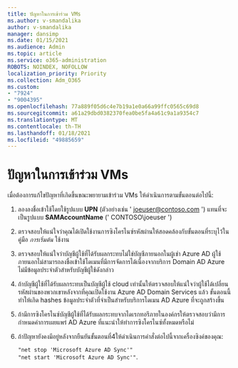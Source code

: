 ```yaml
---
title: ปัญหาในการเข้าร่วม VMs
ms.author: v-smandalika
author: v-smandalika
manager: dansimp
ms.date: 01/15/2021
ms.audience: Admin
ms.topic: article
ms.service: o365-administration
ROBOTS: NOINDEX, NOFOLLOW
localization_priority: Priority
ms.collection: Adm_O365
ms.custom:
- "7924"
- "9004395"
ms.openlocfilehash: 77a889f05d6c4e7b19a1e0a66a99ffc0565c69d8
ms.sourcegitcommit: a61a29dbd0382370fea0be5fa4a61c9a1a9354c7
ms.translationtype: MT
ms.contentlocale: th-TH
ms.lasthandoff: 01/18/2021
ms.locfileid: "49885659"
---
```

# <a name="issue-joining-vms"></a>ปัญหาในการเข้าร่วม VMs

เมื่อต้องการแก้ไขปัญหาที่เกิดขึ้นขณะพยายามเข้าร่วม VMs ให้ดำเนินการตามขั้นตอนต่อไปนี้:

1. ลองลงชื่อเข้าใช้โดยใช้รูปแบบ **UPN** (ตัวอย่างเช่น ' joeuser@contoso.com ') แทนที่จะเป็นรูปแบบ **SAMAccountName** (' CONTOSO\joeuser ')
2. ตรวจสอบให้แน่ใจว่าคุณได้เปิดใช้งานการซิงโครไนซ์รหัสผ่านให้สอดคล้องกับขั้นตอนที่ระบุไว้ในคู่มือ *การเริ่มต้น* ใช้งาน
3. ตรวจสอบให้แน่ใจว่าบัญชีผู้ใช้ที่ได้รับผลกระทบไม่ใช่บัญชีภายนอกในผู้เช่า Azure AD ผู้ใช้ภายนอกไม่สามารถลงชื่อเข้าใช้โดเมนที่มีการจัดการได้เนื่องจากบริการ Domain AD Azure ไม่มีข้อมูลประจำตัวสำหรับบัญชีผู้ใช้ดังกล่าว
4. ถ้าบัญชีผู้ใช้ที่ได้รับผลกระทบเป็นบัญชีผู้ใช้ cloud เท่านั้นให้ตรวจสอบให้แน่ใจว่าผู้ใช้ได้เปลี่ยนรหัสผ่านของพวกเขาหลังจากที่คุณเปิดใช้งาน Azure AD Domain Services แล้ว ขั้นตอนนี้ทำให้เกิด hashes ข้อมูลประจำตัวที่จำเป็นสำหรับบริการโดเมน AD Azure ที่จะถูกสร้างขึ้น
5. ถ้ามีการซิงโครไนซ์บัญชีผู้ใช้ที่ได้รับผลกระทบจากไดเรกทอรีภายในองค์กรให้ตรวจสอบว่ามีการกำหนดค่าการเผยแพร่ AD Azure ที่แนะนำให้ทำการซิงโครไนซ์ทั้งหมดหรือไม่
6. ถ้าปัญหายังคงมีอยู่หลังจากยืนยันขั้นตอนที่4ให้ดำเนินการคำสั่งต่อไปนี้จากเครื่องซิงค์ของคุณ:
 
     `"net stop 'Microsoft Azure AD Sync'"`  
     `"net start 'Microsoft Azure AD Sync'"`.
